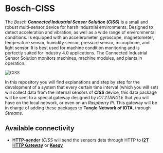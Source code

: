 # Bosch-CISS
The *Bosch* ***Connected Industrial Sensor Solution (CISS)***  is a small and robust multi-sensor device for harsh industrial environments. Designed to detect acceleration and vibration, as well as a wide range of environmental conditions. Is equipped with an accelerometer, gyroscope, magnetometer, temperature sensor, humidity sensor, pressure sensor, microphone, and light sensor. 
It is best used for machine condition monitoring and is perfectly suited for Industry 4.0 applications. The Connected Industrial Sensor Solution monitors machines, machine modules, and plants in operation. 

![CISS](https://i.postimg.cc/L8mGNfcL/CISS.png)

In this repository you will find explanations and step by step for the development of a system that every certain time interval (which you will set) will collect data from the internal sensors of ***CISS*** device, this data package will be sent to a special gateway designed by *IOT2TANGLE* that you will have on the local network, or even on an *Raspberry Pi*. This gateway will be in charge of adding these packages to **Tangle Network of IOTA**, through *Streams*.

## Available connectivity
- **[HTTP-sender](https://github.com/iot2tangle/bosch-ciss/tree/main/http-sender)** (*CISS* will send the sensors data through HTTP to **[I2T HTTP Gateway](https://github.com/iot2tangle/Streams-http-gateway)** or **[Keepy](https://github.com/iot2tangle/Keepy)**
